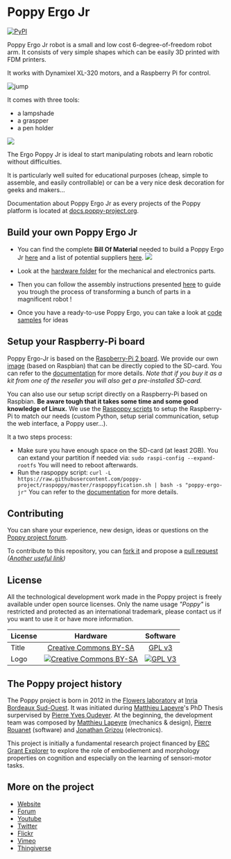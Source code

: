 # Poppy Ergo Jr
[![PyPI](https://img.shields.io/pypi/v/poppy-ergo-jr.svg)](https://pypi.python.org/pypi/poppy-ergo-jr/)

Poppy Ergo Jr robot is a small and low cost 6-degree-of-freedom robot arm. It consists of very simple shapes which can be easily 3D printed with FDM printers.

It works with Dynamixel XL-320 motors, and a Raspberry Pi for control.

![jump](doc/img/ergo_jump.gif)

It comes with three tools:
* a lampshade
* a graspper
* a pen holder

![](doc/img/ergo_tools.gif)


The Ergo Poppy Jr is ideal to start manipulating robots and learn robotic without difficulties.

It is particularly well suited for educational purposes (cheap, simple to assemble, and easily controllable) or can be a very nice desk decoration for geeks and makers...

Documentation about Poppy Ergo Jr as every projects of the Poppy platform is located at [docs.poppy-project.org](http://docs.poppy-project.org/en/).

## Build your own Poppy Ergo Jr

* You can find the complete **Bill Of Material** needed to build a Poppy Ergo Jr [here](doc/bom.md) and a list of potential suppliers [here](doc/suppliers.md).
![](doc/img/assembly/steps/ErgoJr_assembly.gif)

* Look at the [hardware folder](hardware) for the mechanical and electronics parts.

* Then you can follow the assembly instructions presented [here](doc/assembly.md) to guide you trough the process of transforming a bunch of parts in a magnificent robot !

* Once you have a ready-to-use Poppy Ergo, you can take a look at [code samples](https://github.com/poppy-project/poppy-ergo-jr/tree/master/software/samples) for ideas

## Setup your Raspberry-Pi board

Poppy Ergo-Jr is based on the [Raspberry-Pi 2 board](https://www.raspberrypi.org/products/raspberry-pi-2-model-b/). We provide our own [image](https://github.com/poppy-project/poppy-ergo-jr/releases/download/1.0.0-rc.2/poppy-ergo-jr.img.zip) (based on Raspbian) that can be directly copied to the SD-card. You can refer to the [documentation](http://docs.poppy-project.org/en/installation/burn-an-image-file.html) for more details. *Note that if you buy it as a kit from one of the reseller you will also get a pre-installed SD-card.*

You can also use our setup script directly on a Raspberry-Pi based on Raspbian. **Be aware tough that it takes some time and some good knowledge of Linux.** We use the [Raspoppy scripts](https://github.com/poppy-project/raspoppy) to setup the Raspberry-Pi to match our needs (custom Python, setup serial communication, setup the web interface, a Poppy user...).

It a two steps process:

* Make sure you have enough space on the SD-card (at least 2GB). You can extand your partition if needed via:
```sudo raspi-config --expand-rootfs``` You will need to reboot afterwards.
* Run the raspoppy script: ```curl -L https://raw.githubusercontent.com/poppy-project/raspoppy/master/raspoppyfication.sh | bash -s "poppy-ergo-jr"```
You can refer to the [documentation](http://docs.poppy-project.org/en/installation/install-a-poppy-board.html) for more details.

## Contributing

You can share your experience, new design, ideas or questions on the [Poppy project forum](https://forum.poppy-project.org/).

To contribute to this repository, you can [fork it](https://help.github.com/articles/fork-a-repo/) and propose a [pull request](https://help.github.com/articles/using-pull-requests/) *([Another useful link](https://gun.io/blog/how-to-github-fork-branch-and-pull-request/))*

## License

All the technological development work made in the Poppy project is freely available under open source licenses. Only the name usage *"Poppy"* is restricted and protected as an international trademark, please contact us if you want to use it or have more information.

|   License     |     Hardware    |   Software      |
| ------------- | :-------------: | :-------------: |
| Title  | [Creative Commons BY-SA](http://creativecommons.org/licenses/by-sa/4.0/)  |[GPL v3](http://www.gnu.org/licenses/gpl.html)  |
| Logo  | [![Creative Commons BY-SA](https://i.creativecommons.org/l/by-sa/4.0/88x31.png) ](http://creativecommons.org/licenses/by-sa/4.0/)  |[![GPL V3](https://www.gnu.org/graphics/gplv3-88x31.png)](http://www.gnu.org/licenses/gpl.html)  |


## The Poppy project history

The Poppy project is born in 2012 in the [Flowers laboratory](https://flowers.inria.fr/) at [Inria Bordeaux Sud-Ouest](http://www.inria.fr/en/centre/bordeaux).
It was initiated during [Matthieu Lapeyre](https://github.com/matthieu-lapeyre)'s PhD Thesis surpervised by [Pierre Yves Oudeyer](http://www.pyoudeyer.com/). At the beginning, the development team was composed by [Matthieu Lapeyre](https://github.com/matthieu-lapeyre) (mechanics & design), [Pierre Rouanet](https://github.com/pierre-rouanet) (software) and [Jonathan Grizou](http://jgrizou.com/) (electronics).

This project is initially a fundamental research project financed by [ERC Grant Explorer](http://erc.europa.eu/) to explore the role of embodiement and morphology properties on cognition and especially on the learning of sensori-motor tasks.


## More on the project

- [Website](https://www.poppy-project.org)
- [Forum](https://forum.poppy-project.org)
- [Youtube](https://www.youtube.com/channel/UC3iVGSr-vMgnFlIfPBH2p7Q)
- [Twitter](https://twitter.com/poppy_project)
- [Flickr](https://www.flickr.com/photos/poppy-project)
- [Vimeo](https://vimeo.com/poppyproject)
- [Thingiverse](http://www.thingiverse.com/poppy_project/)
